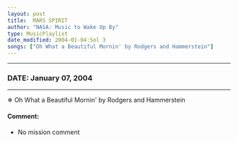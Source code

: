 ```yaml
---
layout: post
title:  MARS SPIRIT
author: "NASA: Music to Wake Up By"
type: MusicPlaylist
date_modified: 2004-01-04:Sol 3
songs: ["Oh What a Beautiful Mornin' by Rodgers and Hammerstein"]
---
```


----
### DATE: January 07, 2004
----
✵ Oh What a Beautiful Mornin' by Rodgers and Hammerstein

#### Comment:
* No mission comment



<br/>
<center>
	<a target="_blank"
	   href="https://twitter.com/intent/tweet?hashtags=Space,NASA,Playlist,NASAWakeupCalls,SpaceProgram&text={{ page.author}}, '{{ page.songs.first }}' {{ page.title }}, {{ page.date | date: '%B %d, %Y' }}. {{ site.url }}{{ page.url }} @nasawakeupcalls">
	   <i class="fab fa-twitter" alt="Tweet this page" style="font-size: 1.3em;"></i>
	</a>
	&nbsp; 	<i class="fas fa-user-astronaut" style="font-size: 1.5em;"></i> &nbsp;
    <a type="amzn" search="'Oh What a Beautiful Mornin' by Rodgers and Hammerstein'" category="popular music">
        <i class="fab fa-amazon" style="font-size: 1.3em;"></i>
    </a>
</center>
